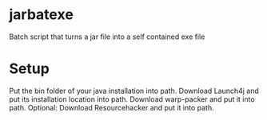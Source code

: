 # jarbatexe
Batch script that turns a jar file into a self contained exe file

# Setup
Put the bin folder of your java installation into path.
Download Launch4j and put its installation location into path.
Download warp-packer and put it into path.
Optional: Download Resourcehacker and put it into path.
